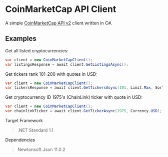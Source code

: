 # CoinMarketCap API Client

A simple [CoinMarketCap API v2](https://coinmarketcap.com/api/) client written in C#.

## Examples
Get all listed cryptocurrencies:
```cs
var client = new CoinMarketCapClient();
var listingsResponse = await client.GetListingsAsync();
```
Get tickers rank 101-200 with quotes in USD:
```cs
var client = new CoinMarketCapClient();
var tickersResponse = await client.GetTickersAsync(101, Limit.Max, Sort.Rank, Currency.USD);
```
Get cryptocurrency ID 1975's (ChainLink) ticker with quote in USD:
```cs
var client = new CoinMarketCapClient();
var chainlinkTicker = await client.GetTickerAsync(1975, Currency.USD);
```

Target Framework
> .NET Standard 1.1

Dependencies
> Newtonsoft.Json 11.0.2